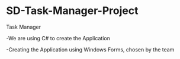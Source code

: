 # SD-Task-Manager-Project
Task Manager

-We are using C# to create the Application

-Creating the Application using Windows Forms, chosen by the team
